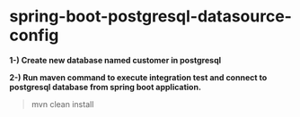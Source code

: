 # spring-boot-postgresql-datasource-config

**1-) Create new database named customer in postgresql**

**2-) Run maven command to execute integration test and connect to postgresql database from spring boot application.**

> mvn clean install
